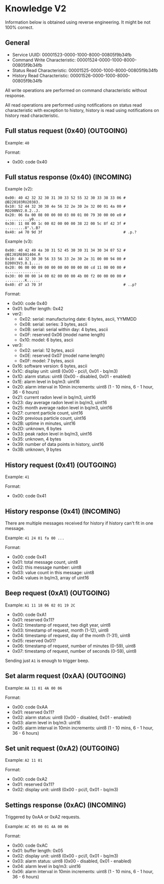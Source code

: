 # Knowledge V2

Information below is obtained using reverse engineering. It might be not 100% correct.

## General

-   Service UUID: 00001523-0000-1000-8000-00805f9b34fb
-   Command Write Characteristic: 00001524-0000-1000-8000-00805f9b34fb
-   Status Read Characteristic: 00001525-0000-1000-8000-00805f9b34fb
-   History Read Characteristic: 00001526-0000-1000-8000-00805f9b34fb

All write operations are performed on command characteristic without response.

All read operations are performed using notifications on status read characteristic with exception
to history, history is read using notifications on history read characteristic.

## Full status request (0x40) (OUTGOING)

Example: `40`

Format:

-   0x00: code 0x40

## Full status response (0x40) (INCOMING)

Example (v2):

```
0x00: 40 42 32 32 30 31 30 33 52 55 32 30 33 38 33 06 # @B220103RU20383.
0x10: 52 44 32 30 30 4e 56 32 2e 30 2e 32 00 01 4a 00 # RD200NV2.0.2..J.
0x20: 06 0a 00 08 00 00 00 03 00 01 00 79 30 00 00 e0 # ...........y0...
0x30: 11 08 00 1c 00 02 00 00 00 38 22 00 5c 8f 42 3f # .........8".\.B?
0x40: a4 70 9d 3f                                     # .p.?
```

Example (v3):

```
0x00: 40 42 49 4a 30 31 52 45 30 30 31 34 30 34 07 52 # @BIJ01RE001404.R
0x10: 44 32 30 30 56 33 56 33 2e 30 2e 31 00 00 94 00 # D200V3V3.0.1....
0x20: 06 00 00 09 00 00 00 00 00 00 00 cd 11 00 00 00 # ................
0x30: 00 00 00 14 00 02 00 00 00 4b 00 f2 00 00 00 00 # .........K......
0x40: d7 a3 70 3f                                     # ..p?
```

Format:

-   0x00: code 0x40
-   0x01: buffer length: 0x42
-   ver2:
    -   0x02: serial: manufacturing date: 6 bytes, ascii, YYMMDD
    -   0x08: serial: series: 3 bytes, ascii
    -   0x0B: serial: serial within day: 4 bytes, ascii
    -   0x0F: reserved 0x06 (model name length)
    -   0x10: model: 6 bytes, ascii
-   ver3:
    -   0x02: serial: 12 bytes, ascii
    -   0x0E: reserved 0x07 (model name length)
    -   0x0F: model: 7 bytes, ascii
-   0x16: software version: 6 bytes, ascii
-   0x1C: display unit: uint8 (0x00 - pci/l, 0x01 - bq/m3)
-   0x1D: alarm status: uint8 (0x00 - disabled, 0x01 - enabled)
-   0x1E: alarm level in bq/m3: uint16
-   0x20: alarm interval in 10min increments: uint8 (1 - 10 mins, 6 - 1 hour, 36 - 6 hours)
-   0x21: current radon level in bq/m3, uint16
-   0x23: day average radon level in bq/m3, uint16
-   0x25: month average radon level in bq/m3, uint16
-   0x27: current particle count, uint16
-   0x29: previous particle count, uint16
-   0x2B: uptime in minutes, uint16
-   0x2D: unknown, 6 bytes
-   0x33: peak radon level in bq/m3, uint16
-   0x35: unknown, 4 bytes
-   0x39: number of data points in history, uint16
-   0x3B: unknown, 9 bytes

## History request (0x41) (OUTGOING)

Example: `41`

Format:

-   0x00: code 0x41

## History response (0x41) (INCOMING)

There are multiple messages received for history if history can't fit in one message.

Example: `41 24 01 fa 00 ...`

Format:

-   0x00: code 0x41
-   0x01: total message count, uint8
-   0x02: this message number: uint8
-   0x03: value count in this message: uint8
-   0x04: values in bq/m3, array of uint16

## Beep request (0xA1) (OUTGOING)

Example: `A1 11 18 06 02 01 19 2C`

-   0x00: code 0xA1
-   0x01: reserved 0x11?
-   0x02: timestamp of request, two digit year, uint8
-   0x03: timestamp of request, month (1-12), uint8
-   0x04: timestamp of request, day of the month (1-31), uint8
-   0x05: reserved 0x01?
-   0x06: timestamp of request, number of minutes (0-59), uint8
-   0x07: timestamp of request, number of seconds (0-59), uint8

Sending just `A1` is enough to trigger beep.

## Set alarm request (0xAA) (OUTGOING)

Example: `AA 11 01 4A 00 06`

Format:

-   0x00: code 0xAA
-   0x01: reserved 0x11?
-   0x02: alarm status: uint8 (0x00 - disabled, 0x01 - enabled)
-   0x03: alarm level in bq/m3: uint16
-   0x05: alarm interval in 10min increments: uint8 (1 - 10 mins, 6 - 1 hour, 36 - 6 hours)

## Set unit request (0xA2) (OUTGOING)

Example: `A2 11 01`

Format:

-   0x00: code 0xA2
-   0x01: reserved 0x11?
-   0x02: display unit: uint8 (0x00 - pci/l, 0x01 - bq/m3)

## Settings response (0xAC) (INCOMING)

Triggered by 0xAA or 0xA2 requests.

Example: `AC 05 00 01 4A 00 06`

Format:

-   0x00: code 0xAC
-   0x01: buffer length: 0x05
-   0x02: display unit: uint8 (0x00 - pci/l, 0x01 - bq/m3)
-   0x03: alarm status: uint8 (0x00 - disabled, 0x01 - enabled)
-   0x04: alarm level in bq/m3: uint16
-   0x06: alarm interval in 10min increments: uint8 (1 - 10 mins, 6 - 1 hour, 36 - 6 hours)
